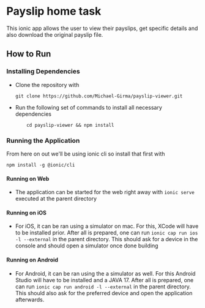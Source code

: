 
# Payslip home task

This ionic app allows the user to view their payslips, get specific details and also download the original payslip file.

## How to Run
### Installing Dependencies
- Clone the repository with

    ```git clone https://github.com/Michael-Girma/payslip-viewer.git```

- Run the following set of commands to install all necessary dependencies

    ```
        cd payslip-viewer && npm install
    ```

### Running the Application
From here on out we'll be using ionic cli so install that first with

```npm install -g @ionic/cli```

#### Running on Web
-    The application can be started for the web right away with ```ionic serve``` executed at the parent directory

#### Running on iOS
- For iOS, it can be ran using a simulator on mac. For this, XCode will have to be installed prior. After all is prepared, one can run ```ionic cap run ios -l --external``` in the parent directory. This should ask for a device in the console and should open a simulator once done building

#### Running on Android
- For Android, it can be ran using the a simulator as well. For this Android Studio will have to be installed and a JAVA 17. After all is prepared, one can run ```ionic cap run android -l --external``` in the parent directory. This should also ask for the preferred device and open the application afterwards.